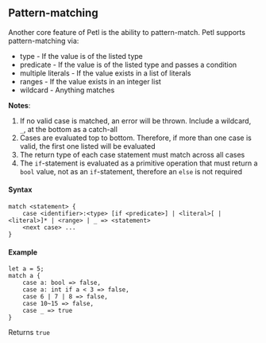 ## Pattern-matching
Another core feature of Petl is the ability to pattern-match. Petl supports pattern-matching
via:
- type - If the value is of the listed type
- predicate - If the value is of the listed type and passes a condition
- multiple literals - If the value exists in a list of literals
- ranges - If the value exists in an integer list
- wildcard - Anything matches

**Notes**: 
1. If no valid case is matched, an error will be thrown. Include a wildcard, ```_```, 
at the bottom as a catch-all
2. Cases are evaluated top to bottom. Therefore, if more than one case is valid, the first
one listed will be evaluated
3. The return type of each case statement must match across all cases
4. The ```if```-statement is evaluated as a primitive operation that must return a ```bool```
value, not as an ```if```-statement, therefore an ```else``` is not required

#### Syntax
```
match <statement> {
    case <identifier>:<type> [if <predicate>] | <literal>[ | <literal>]* | <range> | _ => <statement>
    <next case> ...
}
```

#### Example
```
let a = 5;
match a {
    case a: bool => false,
    case a: int if a < 3 => false,
    case 6 | 7 | 8 => false,
    case 10~15 => false,
    case _ => true
}
```
Returns ```true```